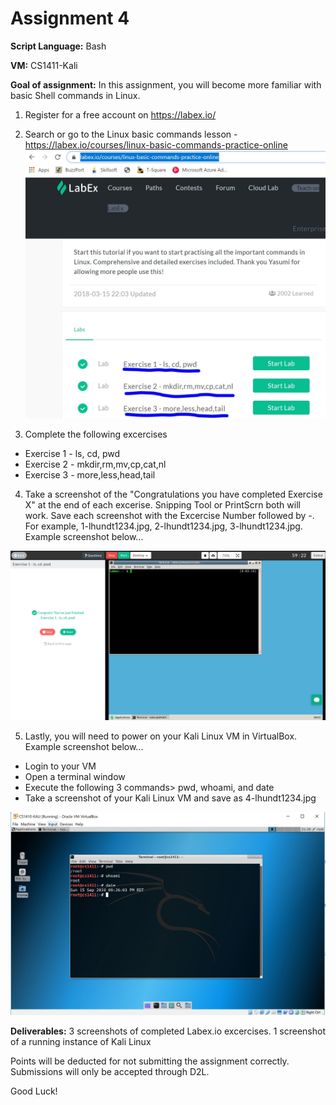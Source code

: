 # Assignment 4

**Script Language:** Bash

**VM:** CS1411-Kali

**Goal of assignment:** In this assignment, you will become more familiar with basic Shell commands in Linux.

1. Register for a free account on https://labex.io/

2. Search or go to the Linux basic commands lesson - https://labex.io/courses/linux-basic-commands-practice-online
![](LabEx-Example.JPG)

3. Complete the following excercises 
* Exercise 1 - ls, cd, pwd
* Exercise 2 - mkdir,rm,mv,cp,cat,nl
* Exercise 3 - more,less,head,tail

4. Take a screenshot of the "Congratulations you have completed Exercise X" at the end of each excerise. Snipping Tool or PrintScrn both will work. Save each screenshot with the Excercise Number followed by -<username>. For example, 1-lhundt1234.jpg, 2-lhundt1234.jpg, 3-lhundt1234.jpg. Example screenshot below...

![](Excercise1-lhundt.JPG)
  
5. Lastly, you will need to power on your Kali Linux VM in VirtualBox. Example screenshot below...
- Login to your VM
- Open a terminal window
- Execute the following 3 commands> pwd, whoami, and date
- Take a screenshot of your Kali Linux VM and save as 4-lhundt1234.jpg

![](KaliLinux.JPG)

**Deliverables:** 3 screenshots of completed Labex.io excercises. 1 screenshot of a running instance of Kali Linux

Points will be deducted for not submitting the assignment correctly. Submissions will only be accepted through D2L. 

Good Luck!

